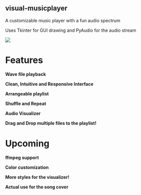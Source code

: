 ## visual-musicplayer
A customizable music player with a fun audio spectrum

Uses Tkinter for GUI drawing and PyAudio for the audio stream

<img src="https://i.imgur.com/FwwhzWp.gif"/>

# Features

**Wave file playback**

**Clean, Intuitive and Responsive Interface**

**Arrangeable playlist**

**Shuffle and Repeat**

**Audio Visualizer**

**Drag and Drop multiple files to the playlist!**

# Upcoming

**ffmpeg support**

**Color customization**

**More styles for the visualizer!**

**Actual use for the song cover**
